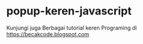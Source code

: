 # popup-keren-javascript

Kunjungi juga Berbagai tutorial keren Programing di 
https://becakcode.blogspot.com
